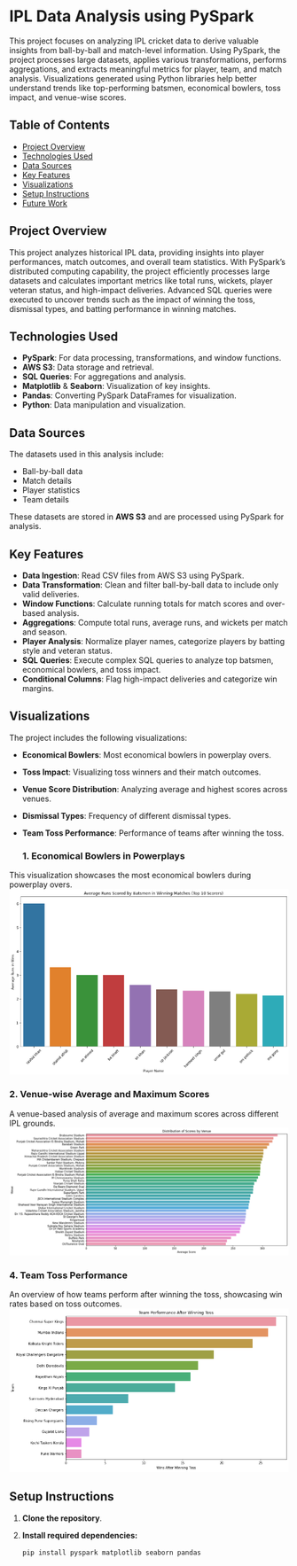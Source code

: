 # IPL Data Analysis using PySpark

This project focuses on analyzing IPL cricket data to derive valuable insights from ball-by-ball and match-level information. Using PySpark, the project processes large datasets, applies various transformations, performs aggregations, and extracts meaningful metrics for player, team, and match analysis. Visualizations generated using Python libraries help better understand trends like top-performing batsmen, economical bowlers, toss impact, and venue-wise scores.

## Table of Contents
- [Project Overview](#project-overview)
- [Technologies Used](#technologies-used)
- [Data Sources](#data-sources)
- [Key Features](#key-features)
- [Visualizations](#visualizations)
- [Setup Instructions](#setup-instructions)
- [Future Work](#future-work)

## Project Overview
This project analyzes historical IPL data, providing insights into player performances, match outcomes, and overall team statistics. With PySpark’s distributed computing capability, the project efficiently processes large datasets and calculates important metrics like total runs, wickets, player veteran status, and high-impact deliveries. Advanced SQL queries were executed to uncover trends such as the impact of winning the toss, dismissal types, and batting performance in winning matches.

## Technologies Used
- **PySpark**: For data processing, transformations, and window functions.
- **AWS S3**: Data storage and retrieval.
- **SQL Queries**: For aggregations and analysis.
- **Matplotlib** & **Seaborn**: Visualization of key insights.
- **Pandas**: Converting PySpark DataFrames for visualization.
- **Python**: Data manipulation and visualization.

## Data Sources
The datasets used in this analysis include:
- Ball-by-ball data
- Match details
- Player statistics
- Team details

These datasets are stored in **AWS S3** and are processed using PySpark for analysis.

## Key Features
- **Data Ingestion**: Read CSV files from AWS S3 using PySpark.
- **Data Transformation**: Clean and filter ball-by-ball data to include only valid deliveries.
- **Window Functions**: Calculate running totals for match scores and over-based analysis.
- **Aggregations**: Compute total runs, average runs, and wickets per match and season.
- **Player Analysis**: Normalize player names, categorize players by batting style and veteran status.
- **SQL Queries**: Execute complex SQL queries to analyze top batsmen, economical bowlers, and toss impact.
- **Conditional Columns**: Flag high-impact deliveries and categorize win margins.

## Visualizations
The project includes the following visualizations:
- **Economical Bowlers**: Most economical bowlers in powerplay overs.
- **Toss Impact**: Visualizing toss winners and their match outcomes.
- **Venue Score Distribution**: Analyzing average and highest scores across venues.
- **Dismissal Types**: Frequency of different dismissal types.
- **Team Toss Performance**: Performance of teams after winning the toss.

  ### 1. Economical Bowlers in Powerplays
This visualization showcases the most economical bowlers during powerplay overs.
![Economical Bowlers](images/economical_bowlers.png)

### 2. Venue-wise Average and Maximum Scores
A venue-based analysis of average and maximum scores across different IPL grounds.
![Venue Scores](images/venue_scores.png)


### 4. Team Toss Performance
An overview of how teams perform after winning the toss, showcasing win rates based on toss outcomes.
![Team Toss Performance](images/team_toss_performance.png)


## Setup Instructions
1. **Clone the repository**.

2. **Install required dependencies:**

   ```bash
   pip install pyspark matplotlib seaborn pandas
